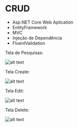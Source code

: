 # CRUD

* Asp.NET Core Web Aplication
* EntityFramework
* MVC
* Injeção de Dependência
* FluentValidation

Tela de Pesquisas:

![alt text](https://raw.githubusercontent.com/simeialves/CRUD_standby/master/Imagens%20do%20Sistema/TelaPesquisa.png)


Tela Create:

![alt text](https://raw.githubusercontent.com/simeialves/CRUD_standby/master/Imagens%20do%20Sistema/TelaCreate.png)

Tela Edit:

![alt text](https://raw.githubusercontent.com/simeialves/CRUD_standby/master/Imagens%20do%20Sistema/TelaEdit.png)

Tela Delete:

![alt text](https://raw.githubusercontent.com/simeialves/CRUD_standby/master/Imagens%20do%20Sistema/TelaDelete.png)
